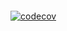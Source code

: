 [![<CircleCI>](https://circleci.com/gh/Theillusionofthegift/AndroidDev.svg?style=svg)](https://app.circleci.com/pipelines/github/Theillusionofthegift/AndroidDev)

[![codecov](https://codecov.io/gh/Theillusionofthegift/AndroidDev/branch/main/graph/badge.svg?token=RTDDNINPVS)](https://codecov.io/gh/Theillusionofthegift/AndroidDev)
